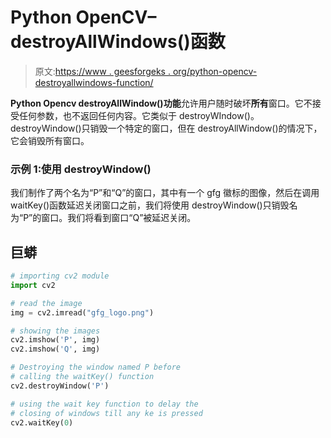 # Python OpenCV–destroyAllWindows()函数

> 原文:[https://www . geesforgeks . org/python-opencv-destroyallwindows-function/](https://www.geeksforgeeks.org/python-opencv-destroyallwindows-function/)

**Python Opencv destroyAllWindow()功能**允许用户随时破坏**所有**窗口。它不接受任何参数，也不返回任何内容。它类似于 destroyWIndow()。destroyWindow()只销毁一个特定的窗口，但在 destroyAllWindow()的情况下，它会销毁所有窗口。

### **示例 1:使用 destroyWindow()**

我们制作了两个名为“P”和“Q”的窗口，其中有一个 gfg 徽标的图像，然后在调用 waitKey()函数延迟关闭窗口之前，我们将使用 destroyWindow()只销毁名为“P”的窗口。我们将看到窗口“Q”被延迟关闭。

## 巨蟒

```py
# importing cv2 module
import cv2

# read the image
img = cv2.imread("gfg_logo.png")

# showing the images
cv2.imshow('P', img)
cv2.imshow('Q', img)

# Destroying the window named P before
# calling the waitKey() function
cv2.destroyWindow('P')

# using the wait key function to delay the
# closing of windows till any ke is pressed
cv2.waitKey(0)
```